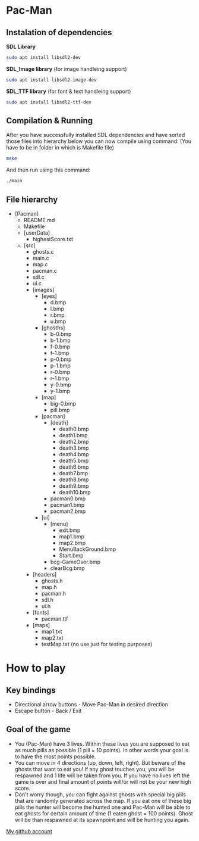 # Pac-Man
## Instalation of dependencies
**SDL Library**
```bash
sudo apt install libsdl2-dev
```
**SDL_Image library** (for image handleing support)
```bash
sudo apt install libsdl2-image-dev
```
**SDL_TTF library** (for font & text handleing support)
```bash
sudo apt install libsdl2-ttf-dev
```

## Compilation & Running
After you have successfully installed SDL dependencies and have sorted those files into hierarchy below you can now compile using command:
(You have to be in folder in which is Makefile file)
```bash
make
```
And then run using this command:
```bash
./main
```

## File hierarchy
+ [Pacman]
    + README.md
    + Makefile
    + [userData]
        + highestScore.txt
    + [src]
        + ghosts.c
        + main.c
        + map.c
        + pacman.c
        + sdl.c
        + ui.c
        + [images]
            + [eyes]
                + d.bmp
                + l.bmp
                + r.bmp
                + u.bmp
            + [ghosths]
                + b-0.bmp
                + b-1.bmp
                + f-0.bmp
                + f-1.bmp
                + p-0.bmp
                + p-1.bmp
                + r-0.bmp
                + r-1.bmp
                + y-0.bmp
                + y-1.bmp
            + [map]
                + big-0.bmp
                + pill.bmp
            + [pacman]
                + [death]
                    + death0.bmp
                    + death1.bmp
                    + death2.bmp
                    + death3.bmp
                    + death4.bmp
                    + death5.bmp
                    + death6.bmp
                    + death7.bmp
                    + death8.bmp
                    + death9.bmp
                    + death10.bmp
                + pacman0.bmp
                + pacman1.bmp
                + pacman2.bmp
            + [ui]
                + [menu]
                    + exit.bmp
                    + map1.bmp
                    + map2.bmp
                    + MenuBackGround.bmp
                    + Start.bmp
                + bcg-GameOver.bmp
                + clearBcg.bmp
        + [headers]
            + ghosts.h
            + map.h
            + pacman.h
            + sdl.h
            + ui.h
        + [fonts]
            + pacman.ttf
        + [maps]
            + map1.txt
            + map2.txt
            + testMap.txt (no use just for testing purposes)

# How to play
## Key bindings
- Directional arrow buttons   - Move Pac-Man in desired direction
- Escape button               - Back / Exit

## Goal of the game
- You (Pac-Man) have 3 lives. Within these lives you are supposed to eat as much pills as possible (1 pill = 10 points). In other words your goal is to have the most points possible.
- You can move in 4 directions (up, down, left, right). But beware of the ghosts that want to eat you! If any ghost touches you, you will be respawned and 1 life will be taken from you. If you have no lives left the game is over and final amount of points will/or will not be your new high score.
- Don't worry though, you can fight against ghosts with special big pills that are randomly generated across the map. If you eat one of these big pills the hunter will become the hunted one and Pac-Man will be able to eat ghosts for certain amount of time (1 eaten ghost = 100 points). Ghost will be than respawned at its spawnpoint and will be hunting you again.


[My github account](https://github.com/HankeMat)
